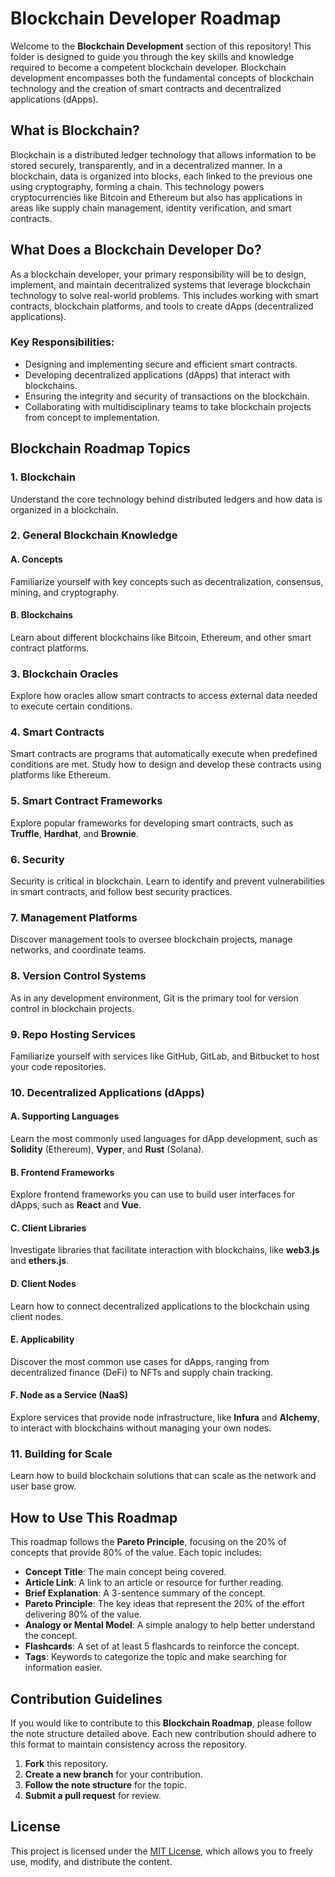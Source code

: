 # Blockchain Developer Roadmap

Welcome to the **Blockchain Development** section of this repository! This folder is designed to guide you through the key skills and knowledge required to become a competent blockchain developer. Blockchain development encompasses both the fundamental concepts of blockchain technology and the creation of smart contracts and decentralized applications (dApps).

## What is Blockchain?

Blockchain is a distributed ledger technology that allows information to be stored securely, transparently, and in a decentralized manner. In a blockchain, data is organized into blocks, each linked to the previous one using cryptography, forming a chain. This technology powers cryptocurrencies like Bitcoin and Ethereum but also has applications in areas like supply chain management, identity verification, and smart contracts.

## What Does a Blockchain Developer Do?

As a blockchain developer, your primary responsibility will be to design, implement, and maintain decentralized systems that leverage blockchain technology to solve real-world problems. This includes working with smart contracts, blockchain platforms, and tools to create dApps (decentralized applications).

### Key Responsibilities:
- Designing and implementing secure and efficient smart contracts.
- Developing decentralized applications (dApps) that interact with blockchains.
- Ensuring the integrity and security of transactions on the blockchain.
- Collaborating with multidisciplinary teams to take blockchain projects from concept to implementation.

## Blockchain Roadmap Topics

### 1. Blockchain
Understand the core technology behind distributed ledgers and how data is organized in a blockchain.

### 2. General Blockchain Knowledge
#### A. Concepts
Familiarize yourself with key concepts such as decentralization, consensus, mining, and cryptography.
#### B. Blockchains
Learn about different blockchains like Bitcoin, Ethereum, and other smart contract platforms.

### 3. Blockchain Oracles
Explore how oracles allow smart contracts to access external data needed to execute certain conditions.

### 4. Smart Contracts
Smart contracts are programs that automatically execute when predefined conditions are met. Study how to design and develop these contracts using platforms like Ethereum.

### 5. Smart Contract Frameworks
Explore popular frameworks for developing smart contracts, such as **Truffle**, **Hardhat**, and **Brownie**.

### 6. Security
Security is critical in blockchain. Learn to identify and prevent vulnerabilities in smart contracts, and follow best security practices.

### 7. Management Platforms
Discover management tools to oversee blockchain projects, manage networks, and coordinate teams.

### 8. Version Control Systems
As in any development environment, Git is the primary tool for version control in blockchain projects.

### 9. Repo Hosting Services
Familiarize yourself with services like GitHub, GitLab, and Bitbucket to host your code repositories.

### 10. Decentralized Applications (dApps)
#### A. Supporting Languages
Learn the most commonly used languages for dApp development, such as **Solidity** (Ethereum), **Vyper**, and **Rust** (Solana).
#### B. Frontend Frameworks
Explore frontend frameworks you can use to build user interfaces for dApps, such as **React** and **Vue**.
#### C. Client Libraries
Investigate libraries that facilitate interaction with blockchains, like **web3.js** and **ethers.js**.
#### D. Client Nodes
Learn how to connect decentralized applications to the blockchain using client nodes.
#### E. Applicability
Discover the most common use cases for dApps, ranging from decentralized finance (DeFi) to NFTs and supply chain tracking.
#### F. Node as a Service (NaaS)
Explore services that provide node infrastructure, like **Infura** and **Alchemy**, to interact with blockchains without managing your own nodes.

### 11. Building for Scale
Learn how to build blockchain solutions that can scale as the network and user base grow.

## How to Use This Roadmap

This roadmap follows the **Pareto Principle**, focusing on the 20% of concepts that provide 80% of the value. Each topic includes:

- **Concept Title**: The main concept being covered.
- **Article Link**: A link to an article or resource for further reading.
- **Brief Explanation**: A 3-sentence summary of the concept.
- **Pareto Principle**: The key ideas that represent the 20% of the effort delivering 80% of the value.
- **Analogy or Mental Model**: A simple analogy to help better understand the concept.
- **Flashcards**: A set of at least 5 flashcards to reinforce the concept.
- **Tags**: Keywords to categorize the topic and make searching for information easier.

## Contribution Guidelines

If you would like to contribute to this **Blockchain Roadmap**, please follow the note structure detailed above. Each new contribution should adhere to this format to maintain consistency across the repository.

1. **Fork** this repository.
2. **Create a new branch** for your contribution.
3. **Follow the note structure** for the topic.
4. **Submit a pull request** for review.

## License

This project is licensed under the [MIT License](LICENSE), which allows you to freely use, modify, and distribute the content.